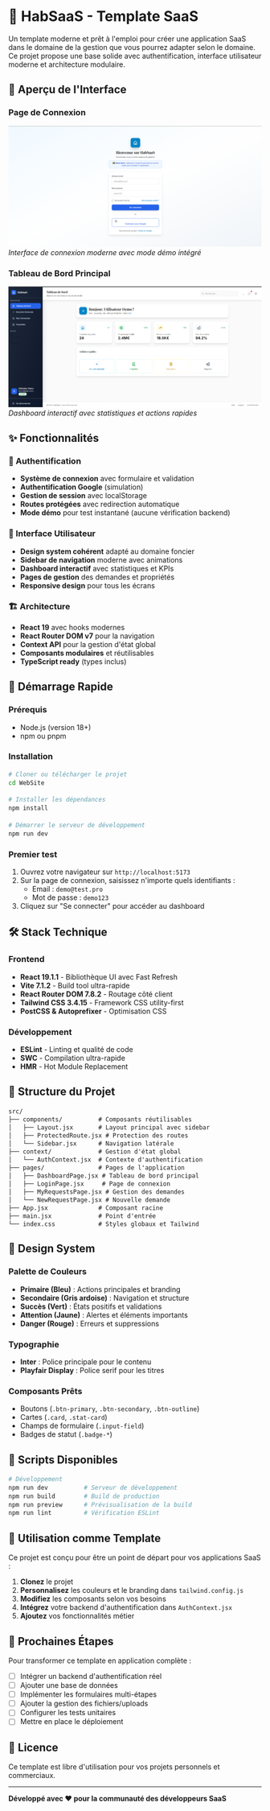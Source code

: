 # 🏢 HabSaaS - Template SaaS

Un template moderne et prêt à l'emploi pour créer une application SaaS dans le domaine de la gestion que vous pourrez adapter selon le domaine. Ce projet propose une base solide avec authentification, interface utilisateur moderne et architecture modulaire.

## 📸 Aperçu de l'Interface

### Page de Connexion
![Page de Connexion](login.png)
*Interface de connexion moderne avec mode démo intégré*

### Tableau de Bord Principal
![Tableau de Bord](home.png)
*Dashboard interactif avec statistiques et actions rapides*

## ✨ Fonctionnalités

### 🔐 Authentification
- **Système de connexion** avec formulaire et validation
- **Authentification Google** (simulation)
- **Gestion de session** avec localStorage
- **Routes protégées** avec redirection automatique
- **Mode démo** pour test instantané (aucune vérification backend)

### 🎨 Interface Utilisateur
- **Design system cohérent** adapté au domaine foncier
- **Sidebar de navigation** moderne avec animations
- **Dashboard interactif** avec statistiques et KPIs
- **Pages de gestion** des demandes et propriétés
- **Responsive design** pour tous les écrans

### 🏗️ Architecture
- **React 19** avec hooks modernes
- **React Router DOM v7** pour la navigation
- **Context API** pour la gestion d'état global
- **Composants modulaires** et réutilisables
- **TypeScript ready** (types inclus)

## 🚀 Démarrage Rapide

### Prérequis
- Node.js (version 18+)
- npm ou pnpm

### Installation

```bash
# Cloner ou télécharger le projet
cd WebSite

# Installer les dépendances
npm install

# Démarrer le serveur de développement
npm run dev
```

### Premier test
1. Ouvrez votre navigateur sur `http://localhost:5173`
2. Sur la page de connexion, saisissez n'importe quels identifiants :
   - Email : `demo@test.pro`
   - Mot de passe : `demo123`
3. Cliquez sur "Se connecter" pour accéder au dashboard

## 🛠️ Stack Technique

### Frontend
- **React 19.1.1** - Bibliothèque UI avec Fast Refresh
- **Vite 7.1.2** - Build tool ultra-rapide
- **React Router DOM 7.8.2** - Routage côté client
- **Tailwind CSS 3.4.15** - Framework CSS utility-first
- **PostCSS & Autoprefixer** - Optimisation CSS

### Développement
- **ESLint** - Linting et qualité de code
- **SWC** - Compilation ultra-rapide
- **HMR** - Hot Module Replacement

## 📁 Structure du Projet

```
src/
├── components/          # Composants réutilisables
│   ├── Layout.jsx       # Layout principal avec sidebar
│   ├── ProtectedRoute.jsx # Protection des routes
│   └── Sidebar.jsx      # Navigation latérale
├── context/             # Gestion d'état global
│   └── AuthContext.jsx  # Contexte d'authentification
├── pages/               # Pages de l'application
│   ├── DashboardPage.jsx # Tableau de bord principal
│   ├── LoginPage.jsx     # Page de connexion
│   ├── MyRequestsPage.jsx # Gestion des demandes
│   └── NewRequestPage.jsx # Nouvelle demande
├── App.jsx              # Composant racine
├── main.jsx             # Point d'entrée
└── index.css            # Styles globaux et Tailwind
```

## 🎨 Design System

### Palette de Couleurs
- **Primaire (Bleu)** : Actions principales et branding
- **Secondaire (Gris ardoise)** : Navigation et structure
- **Succès (Vert)** : États positifs et validations
- **Attention (Jaune)** : Alertes et éléments importants
- **Danger (Rouge)** : Erreurs et suppressions

### Typographie
- **Inter** : Police principale pour le contenu
- **Playfair Display** : Police serif pour les titres

### Composants Prêts
- Boutons (`.btn-primary`, `.btn-secondary`, `.btn-outline`)
- Cartes (`.card`, `.stat-card`)
- Champs de formulaire (`.input-field`)
- Badges de statut (`.badge-*`)

## 🔧 Scripts Disponibles

```bash
# Développement
npm run dev          # Serveur de développement
npm run build        # Build de production
npm run preview      # Prévisualisation de la build
npm run lint         # Vérification ESLint
```

## 📝 Utilisation comme Template

Ce projet est conçu pour être un point de départ pour vos applications SaaS :

1. **Clonez** le projet
2. **Personnalisez** les couleurs et le branding dans `tailwind.config.js`
3. **Modifiez** les composants selon vos besoins
4. **Intégrez** votre backend d'authentification dans `AuthContext.jsx`
5. **Ajoutez** vos fonctionnalités métier

## 🚀 Prochaines Étapes

Pour transformer ce template en application complète :

- [ ] Intégrer un backend d'authentification réel
- [ ] Ajouter une base de données
- [ ] Implémenter les formulaires multi-étapes
- [ ] Ajouter la gestion des fichiers/uploads
- [ ] Configurer les tests unitaires
- [ ] Mettre en place le déploiement

## 📄 Licence

Ce template est libre d'utilisation pour vos projets personnels et commerciaux.

---

**Développé avec ❤️ pour la communauté des développeurs SaaS**
